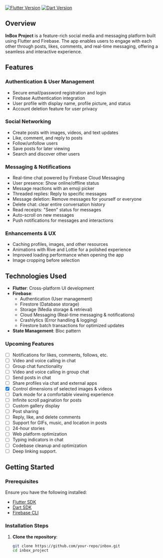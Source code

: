 [![Flutter Version](https://img.shields.io/badge/Flutter-v3.24.5-blue)](https://flutter.dev/)
[![Dart Version](https://img.shields.io/badge/Dart-v3.5.4-blue)](https://dart.dev/)

## Overview

**InBox Project** is a feature-rich social media and messaging platform built using Flutter and Firebase. The app enables users to engage with each other through posts, likes, comments, and real-time messaging, offering a seamless and interactive experience.

## Features

### Authentication & User Management
- Secure email/password registration and login
- Firebase Authentication integration
- User profile with display name, profile picture, and status
- Account deletion feature for user privacy

### Social Networking
- Create posts with images, videos, and text updates
- Like, comment, and reply to posts
- Follow/unfollow users
- Save posts for later viewing
- Search and discover other users

### Messaging & Notifications
- Real-time chat powered by Firebase Cloud Messaging
- User presence: Show online/offline status
- Message reactions with an emoji picker
- Threaded replies: Reply to specific messages
- Message deletion: Remove messages for yourself or everyone
- Delete chat: clear entire conversation history
- Read receipts: "Seen" status for messages
- Auto-scroll on new messages
- Push notifications for messages and interactions

### Enhancements & UX
- Caching profiles, images, and other resources
- Animations with Rive and Lottie for a polished experience
- Improved loading performance when opening the app
- Image cropping before selection

## Technologies Used

- **Flutter**: Cross-platform UI development
- **Firebase**:
  - Authentication (User management)
  - Firestore (Database storage)
  - Storage (Media storage & retrieval)
  - Cloud Messaging (Real-time messaging & notifications)
  - Crashlytics (Error handling & logging)
  - Firestore batch transactions for optimized updates
- **State Management**: Bloc pattern


### Upcoming Features
- [ ] Notifications for likes, comments, follows, etc.
- [ ] Video and voice calling in chat
- [ ] Group chat functionality
- [ ] Video and voice calling in group chat
- [ ] Send posts in chat
- [ ] Share profiles via chat and external apps
- [x] Control dimensions of selected images & videos
- [ ] Dark mode for a comfortable viewing experience
- [ ] Infinite scroll pagination for posts
- [ ] Custom gallery display
- [ ] Post sharing
- [ ] Reply, like, and delete comments
- [ ] Support for GIFs, music, and location in posts
- [ ] 24-hour stories
- [ ] Web platform optimization
- [ ] Typing indicators in chat
- [ ] Codebase cleanup and optimization
- [ ] Deep linking support.

## Getting Started

### Prerequisites
Ensure you have the following installed:
- [Flutter SDK](https://flutter.dev/docs/get-started/install)
- [Dart SDK](https://dart.dev/get-dart)
- [Firebase CLI](https://firebase.google.com/docs/cli)

### Installation Steps
1. **Clone the repository**:
   ```bash
   git clone https://github.com/your-repo/inbox.git
   cd inbox_project
